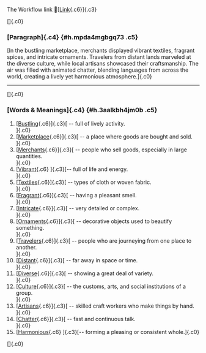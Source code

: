 The Workflow link
👏[[Link](https://www.google.com/url?q=http://www.google.com&sa=D&source=editors&ust=1757604098622607&usg=AOvVaw3zF9aqmD1IXK-292EMoA7D){.c6}]{.c3}

[]{.c0}

### [Paragraph]{.c4} {#h.mpda4mgbgq73 .c5}

[In the bustling marketplace, merchants displayed vibrant textiles,
fragrant spices, and intricate ornaments. Travelers from distant lands
marveled at the diverse culture, while local artisans showcased their
craftsmanship. The air was filled with animated chatter, blending
languages from across the world, creating a lively yet harmonious
atmosphere.]{.c0}

------------------------------------------------------------------------

[]{.c0}

### [Words & Meanings]{.c4} {#h.3aalkbh4jm0b .c5}

1.  [[Bustling](https://www.google.com/url?q=http://www.google.com&sa=D&source=editors&ust=1757604098623254&usg=AOvVaw0kvYo-NPI3QWlaXKS7UExh){.c6}]{.c3}[ --
    full of lively activity.\
    ]{.c0}
2.  [[Marketplace](https://www.google.com/url?q=http://www.google.com&sa=D&source=editors&ust=1757604098623372&usg=AOvVaw23IUsO5GgDYAVt9jSREWA3){.c6}]{.c3}[ --
    a place where goods are bought and sold.\
    ]{.c0}
3.  [[Merchants](https://www.google.com/url?q=http://www.google.com&sa=D&source=editors&ust=1757604098623484&usg=AOvVaw2ZIk4JNvk3YLWeW9Le51ay){.c6}]{.c3}[ --
    people who sell goods, especially in large quantities.\
    ]{.c0}
4.  [[Vibrant](https://www.google.com/url?q=http://www.google.com&sa=D&source=editors&ust=1757604098623603&usg=AOvVaw0KMwUkbrlt1-SUD3dHOY6A){.c6}
    ]{.c3}[-- full of life and energy.\
    ]{.c0}
5.  [[Textiles](https://www.google.com/url?q=http://www.google.com&sa=D&source=editors&ust=1757604098623693&usg=AOvVaw0X_XzKv_JXfPi5MJQYk1Ug){.c6}]{.c3}[ --
    types of cloth or woven fabric.\
    ]{.c0}
6.  [[Fragrant](https://www.google.com/url?q=http://www.google.com&sa=D&source=editors&ust=1757604098623792&usg=AOvVaw06EHMNjwP2P92w62WavpG8){.c6}]{.c3}[ --
    having a pleasant smell.\
    ]{.c0}
7.  [[Intricate](https://www.google.com/url?q=http://www.google.com&sa=D&source=editors&ust=1757604098623891&usg=AOvVaw2pJDDL_IgSI-aAUtdhyYlu){.c6}]{.c3}[ --
    very detailed or complex.\
    ]{.c0}
8.  [[Ornaments](https://www.google.com/url?q=http://www.google.com&sa=D&source=editors&ust=1757604098623985&usg=AOvVaw0bQojfaQoid1Poot1E8cG5){.c6}]{.c3}[ --
    decorative objects used to beautify something.\
    ]{.c0}
9.  [[Travelers](https://www.google.com/url?q=http://www.google.com&sa=D&source=editors&ust=1757604098624104&usg=AOvVaw2JD7REAR_LfvwoHD3KoYsN){.c6}]{.c3}[ --
    people who are journeying from one place to another.\
    ]{.c0}
10. [[Distant](https://www.google.com/url?q=http://www.google.com&sa=D&source=editors&ust=1757604098624220&usg=AOvVaw36sy4c51Hweu32-ST0YtVF){.c6}]{.c3}[ --
    far away in space or time.\
    ]{.c0}
11. [[Diverse](https://www.google.com/url?q=http://www.google.com&sa=D&source=editors&ust=1757604098624347&usg=AOvVaw1nUBcNStKapuX_tyEAMmst){.c6}]{.c3}[ --
    showing a great deal of variety.\
    ]{.c0}
12. [[Culture](https://www.google.com/url?q=http://www.google.com&sa=D&source=editors&ust=1757604098624447&usg=AOvVaw3fHrpUhMo_LoAkoJV1pbFb){.c6}]{.c3}[ --
    the customs, arts, and social institutions of a group.\
    ]{.c0}
13. [[Artisans](https://www.google.com/url?q=http://www.google.com&sa=D&source=editors&ust=1757604098624565&usg=AOvVaw1wk5v-7LJ-SpFbJs9MFTFU){.c6}]{.c3}[ --
    skilled craft workers who make things by hand.\
    ]{.c0}
14. [[Chatter](https://www.google.com/url?q=http://www.google.com&sa=D&source=editors&ust=1757604098624676&usg=AOvVaw1WwzoASi-Pesm5jbDNlphA){.c6}]{.c3}[ --
    fast and continuous talk.\
    ]{.c0}
15. [[Harmonious](https://www.google.com/url?q=http://www.google.com&sa=D&source=editors&ust=1757604098624771&usg=AOvVaw3M2xMXao7OxU6kL5LIfcq-){.c6}
    ]{.c3}[-- forming a pleasing or consistent whole.]{.c0}

[]{.c0}
